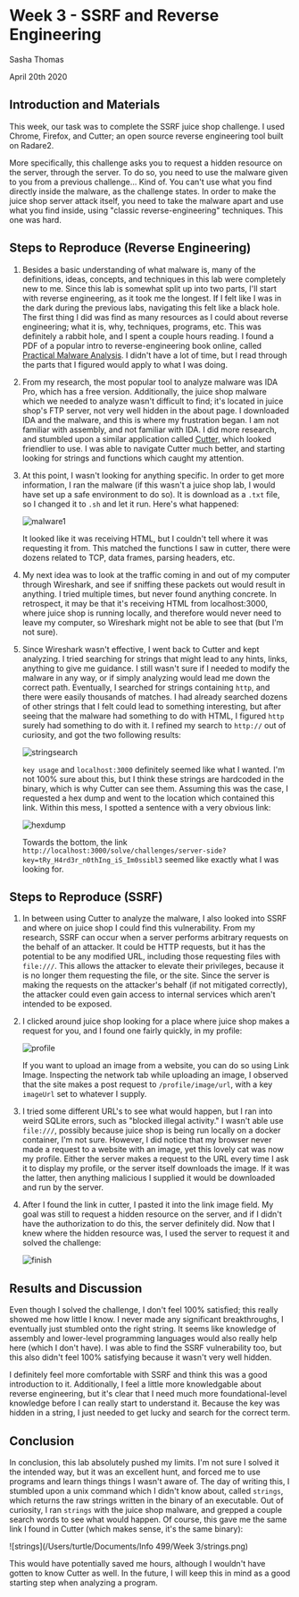 # Week 3 - SSRF and Reverse Engineering 

Sasha Thomas

April 20th 2020

## Introduction and Materials

This week, our task was to complete the SSRF juice shop challenge. I used Chrome, Firefox, and Cutter; an open source reverse engineering tool built on Radare2. 

More specifically, this challenge asks you to request a hidden resource on the server, through the server. To do so, you need to use the malware given to you from a previous challenge... Kind of. You can't use what you find directly inside the malware, as the challenge states. In order to make the juice shop server attack itself, you need to take the malware apart and use what you find inside, using "classic reverse-engineering" techniques. This one was hard. 

## Steps to Reproduce (Reverse Engineering)

1. Besides a basic understanding of what malware is, many of the definitions, ideas, concepts, and techniques in this lab were completely new to me. Since this lab is somewhat split up into two parts, I'll start with reverse engineering, as it took me the longest. If I felt like I was in the dark during the previous labs, navigating this felt like a black hole. The first thing I did was find as many resources as I could about reverse engineering; what it is, why, techniques, programs, etc. This was definitely a rabbit hole, and I spent a couple hours reading. I found a PDF of a popular intro to reverse-engineering book online, called [Practical Malware Analysis](https://github.com/braveghz/Practical-Malware-Analysis/blob/master/Practical_Malware_Analysis.pdf). I didn't have a lot of time, but I read through the parts that I figured would apply to what I was doing. 

2. From my research, the most popular tool to analyze malware was IDA Pro, which has a free version. Additionally, the juice shop malware which we needed to analyze wasn't difficult to find; it's located in juice shop's FTP server, not very well hidden in the about page. I downloaded IDA and the malware, and this is where my frustration began. I am not familiar with assembly, and not familiar with IDA. I did more research, and stumbled upon a similar application called [Cutter](https://cutter.re/), which looked friendlier to use. I was able to navigate Cutter much better, and starting looking for strings and functions which caught my attention.

3. At this point, I wasn't looking for anything specific. In order to get more information, I ran the malware (if this wasn't a juice shop lab, I would have set up a safe environment to do so). It is download as a `.txt` file, so I changed it to `.sh` and let it run. Here's what happened:

   ![malware1](malware1.png)

   It looked like it was receiving HTML, but I couldn't tell where it was requesting it from. This matched the functions I saw in cutter, there were dozens related to TCP, data frames, parsing headers, etc. 

4. My next idea was to look at the traffic coming in and out of my computer through Wireshark, and see if sniffing these packets out would result in anything. I tried multiple times, but never found anything concrete. In retrospect, it may be that it's receiving HTML from localhost:3000, where juice shop is running locally, and therefore would never need to leave my computer, so Wireshark might not be able to see that (but I'm not sure).

5. Since Wireshark wasn't effective, I went back to Cutter and kept analyzing. I tried searching for strings that might lead to any hints, links, anything to give me guidance. I still wasn't sure if I needed to modify the malware in any way, or if simply analyzing would lead me down the correct path. Eventually, I searched for strings containing `http`, and there were easily thousands of matches. I had already searched dozens of other strings that I felt could lead to something interesting, but after seeing that the malware had something to do with HTML, I figured `http` surely had something to do with it. I refined my search to `http://` out of curiosity, and got the two following results:

   ![stringsearch](stringsearch.png)

   `key usage` and `localhost:3000` definitely seemed like what I wanted. I'm not 100% sure about this, but I think these strings are hardcoded in the binary, which is why Cutter can see them. Assuming this was the case, I requested a hex dump and went to the location which contained this link. Within this mess, I spotted a sentence with a very obvious link:

   ![hexdump](hexdump.png)

   Towards the bottom, the link `http://localhost:3000/solve/challenges/server-side?key=tRy_H4rd3r_n0thIng_iS_Im0ssibl3` seemed like exactly what I was looking for. 

## Steps to Reproduce (SSRF)

1. In between using Cutter to analyze the malware, I also looked into SSRF and where on juice shop I could find this vulnerability. From my research, SSRF can occur when a server performs arbitrary requests on the behalf of an attacker. It could be HTTP requests, but it has the potential to be any modified URL, including those requesting files with `file:///`. This allows the attacker to elevate their privileges, because it is no longer them requesting the file, or the site. Since the server is making the requests on the attacker's behalf (if not mitigated correctly), the attacker could even gain access to internal services which aren't intended to be exposed. 

2. I clicked around juice shop looking for a place where juice shop makes a request for you, and I found one fairly quickly, in my profile:

   ![profile](profile.png)

   If you want to upload an image from a website, you can do so using Link Image. Inspecting the network tab while uploading an image, I observed that the site makes a post request to `/profile/image/url`, with a key `imageUrl` set to whatever I supply.

3. I tried some different URL's to see what would happen, but I ran into weird SQLite errors, such as "blocked illegal activity." I wasn't able use `file:///`, possibly because juice shop is being run locally on a docker container, I'm not sure. However, I did notice that my browser never made a request to a website with an image, yet this lovely cat was now my profile. Either the server makes a request to the URL every time I ask it to display my profile, or the server itself downloads the image. If it was the latter, then anything malicious I supplied it would be downloaded and run by the server. 

4. After I found the link in cutter, I pasted it into the link image field. My goal was still to request a hidden resource on the server, and if I didn't have the authorization to do this, the server definitely did. Now that I knew where the hidden resource was, I used the server to request it and solved the challenge:

   ![finish](finish.png)

## Results and Discussion

Even though I solved the challenge, I don't feel 100% satisfied; this really showed me how little I know. I never made any significant breakthroughs, I eventually just stumbled onto the right string. It seems like knowledge of assembly and lower-level programming languages would also really help here (which I don't have). I was able to find the SSRF vulnerability too, but this also didn't feel 100% satisfying because it wasn't very well hidden. 

I definitely feel more comfortable with SSRF and think this was a good introduction to it. Additionally, I feel a little more knowledgable about reverse engineering, but it's clear that I need much more foundational-level knowledge before I can really start to understand it. Because the key was hidden in a string, I just needed to get lucky and search for the correct term. 

## Conclusion

In conclusion, this lab absolutely pushed my limits. I'm not sure I solved it the intended way, but it was an excellent hunt, and forced me to use programs and learn things things I wasn't aware of. The day of writing this, I stumbled upon a unix command which I didn't know about, called `strings`, which returns the raw strings written in the binary of an executable. Out of curiosity, I ran `strings` with the juice shop malware, and grepped a couple search words to see what would happen. Of course, this gave me the same link I found in Cutter (which makes sense, it's the same binary):

![strings](/Users/turtle/Documents/Info 499/Week 3/strings.png)

This would have potentially saved me hours, although I wouldn't have gotten to know Cutter as well. In the future, I will keep this in mind as a good starting step when analyzing a program.